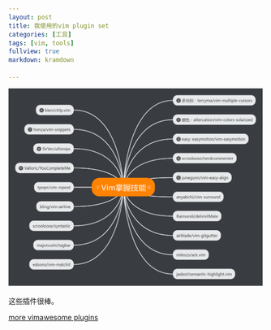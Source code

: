```yaml
---
layout: post
title: 我使用的vim plugin set
categories: [工具]
tags: [vim, tools]
fullview: true
markdown: kramdown

---
```


![vim plugins](/assets/media/vim-plugins.png)

这些插件很棒。

[more vimawesome plugins](https://vimawesome.com/)
